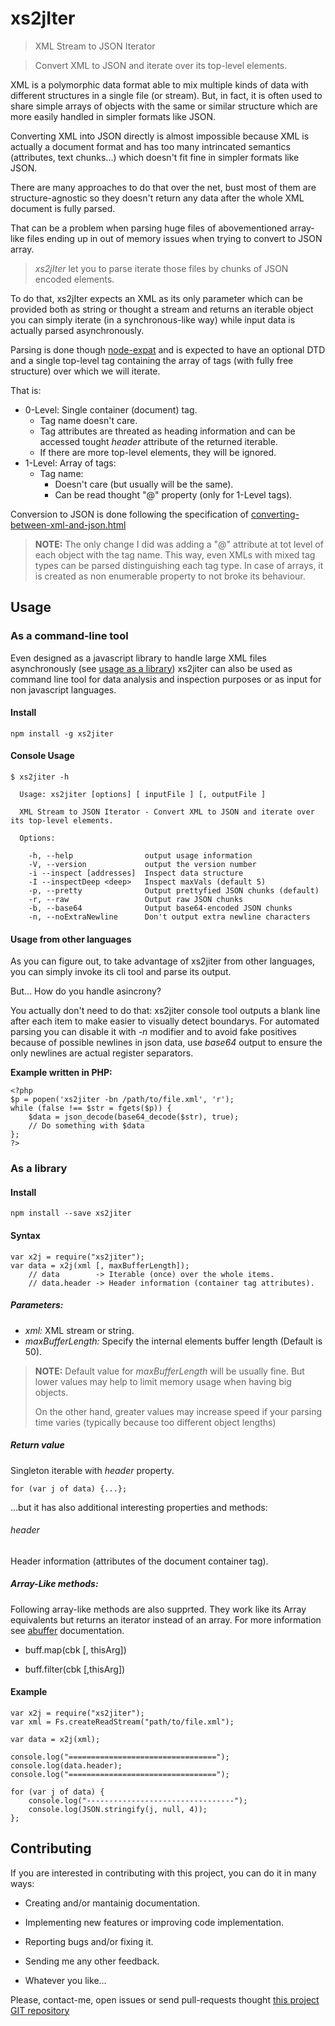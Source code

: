 xs2jIter
========

> XML Stream to JSON Iterator


> Convert XML to JSON and iterate over its top-level elements.


XML is a polymorphic data format able to mix multiple kinds of data with
different structures in a single file (or stream). But, in fact, it is often
used to share simple arrays of objects with the same or similar structure which
are more easily handled in simpler formats like JSON.

Converting XML into JSON directly is almost impossible because XML is actually
a document format and has too many intrincated semantics (attributes, text
chunks...) which doesn't fit fine in simpler formats like JSON.

There are many approaches to do that over the net, bust most of them are
structure-agnostic so they doesn't return any data after the whole XML document
is fully parsed.

That can be a problem when parsing huge files of abovementioned array-like
files ending up in out of memory issues when trying to convert to JSON array.


> *xs2jIter* let you to parse iterate those files by chunks of JSON encoded
> elements.

To do that, xs2jIter expects an XML as its only parameter which can be provided
both as string or thought a stream and returns an iterable object you can
simply iterate (in a synchronous-like way) while input data is actually parsed
asynchronously.

Parsing is done though [node-expat](https://www.npmjs.com/package/node-expat)
and is expected to have an optional DTD and a single top-level tag containing
the array of tags (with fully free structure) over which we will iterate.

That is:

  * 0-Level: Single container (document) tag.
    - Tag name doesn't care.
    - Tag attributes are threated as heading information and can be accessed
      tought *header* attribute of the returned iterable.
    - If there are more top-level elements, they will be ignored.
  * 1-Level: Array of tags:
    - Tag name:
       - Doesn't care (but usually will be the same).
       - Can be read thought "@" property (only for 1-Level tags).

Conversion to JSON is done following the specification of
[converting-between-xml-and-json.html](http://www.xml.com/pub/a/2006/05/31/converting-between-xml-and-json.html)


> **NOTE:** The only change I did was adding a "@" attribute at tot level of
> each object with the tag name. This way, even XMLs with mixed tag types can
> be parsed distinguishing each tag type. In case of arrays, it is created as
> non enumerable property to not broke its behaviour.



Usage
-----


### <a name="asaclitool"></a>As a command-line tool

Even designed as a javascript library to handle large XML files asynchronously
(see [usage as a library](#asalibrary)) xs2jiter can also be used as command
line tool for data analysis and inspection purposes or as input for non
javascript languages.

#### Install

    npm install -g xs2jiter


#### Console Usage

    $ xs2jiter -h

      Usage: xs2jiter [options] [ inputFile ] [, outputFile ]

      XML Stream to JSON Iterator - Convert XML to JSON and iterate over its top-level elements.

      Options:

        -h, --help                output usage information
        -V, --version             output the version number
        -i --inspect [addresses]  Inspect data structure
        -I --inspectDeep <deep>   Inspect maxVals (default 5)
        -p, --pretty              Output prettyfied JSON chunks (default)
        -r, --raw                 Output raw JSON chunks
        -b, --base64              Output base64-encoded JSON chunks
        -n, --noExtraNewline      Don't output extra newline characters


#### Usage from other languages

As you can figure out, to take advantage of xs2jiter from other languages, you
can simply invoke its cli tool and parse its output.

But... How do you handle asincrony?

You actually don't need to do that: xs2jiter console tool outputs a blank line
after each item to make easier to visually detect boundarys. For automated
parsing you can disable it with *-n* modifier and to avoid fake positives
because of possible newlines in json data, use *base64* output to ensure the
only newlines are actual register separators.

**Example written in PHP:**

    <?php
    $p = popen('xs2jiter -bn /path/to/file.xml', 'r');
    while (false !== $str = fgets($p)) {
        $data = json_decode(base64_decode($str), true);
        // Do something with $data
    };
    ?>


### <a name="asalibrary"></a>As a library

#### Install

    npm install --save xs2jiter


#### Syntax

    var x2j = require("xs2jiter");
    var data = x2j(xml [, maxBufferLength]);
        // data        -> Iterable (once) over the whole items.
        // data.header -> Header information (container tag attributes).


##### Parameters:

  * *xml:* XML stream or string.
  * *maxBufferLength:* Specify the internal elements buffer length (Default is 50).

> **NOTE:** Default value for *maxBufferLength* will be usually fine. But lower
> values may help to limit memory usage when having big objects.
> 
> On the other hand, greater values may increase speed if your parsing time
> varies (typically because too different object lengths)


##### Return value

Singleton iterable with *header* property.

    for (var j of data) {...};

...but it has also additional interesting properties and methods:


###### header

Header information (attributes of the document container tag).




##### Array-Like methods:

Following array-like methods are also supprted. They work like its Array
equivalents but returns an iterator instead of an array. For more information
see [abuffer](https://www.npmjs.com/package/abuffer#array-like-methods)
documentation.

  * buff.map(cbk [, thisArg])

  * buff.filter(cbk [,thisArg])



#### Example

    var x2j = require("xs2jiter");
    var xml = Fs.createReadStream("path/to/file.xml");

    var data = x2j(xml);

    console.log("=================================");
    console.log(data.header);
    console.log("=================================");

    for (var j of data) {
        console.log("---------------------------------");
        console.log(JSON.stringify(j, null, 4));
    };




<a name="contributing"></a>Contributing
---------------------------------------

If you are interested in contributing with this project, you can do it in many ways:

  * Creating and/or mantainig documentation.

  * Implementing new features or improving code implementation.

  * Reporting bugs and/or fixing it.
  
  * Sending me any other feedback.

  * Whatever you like...
    
Please, contact-me, open issues or send pull-requests thought [this project GIT repository](https://github.com/bitifet/xs2jiter)

